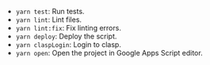*   `yarn test`: Run tests.
*   `yarn lint`: Lint files.
*   `yarn lint:fix`: Fix linting errors.
*   `yarn deploy`: Deploy the script.
*   `yarn claspLogin`: Login to clasp.
*   `yarn open`: Open the project in Google Apps Script editor.